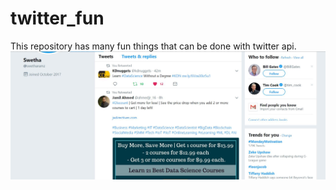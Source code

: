 # twitter_fun
This repository has many fun things that can be done with twitter api.
![screenshot](https://github.com/swetharam/twitter_fun/blob/master/screenshots/twitter_fun.JPG)

